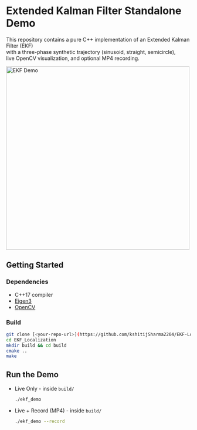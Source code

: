 # Extended Kalman Filter Standalone Demo

This repository contains a pure C++ implementation of an Extended Kalman Filter (EKF)  
with a three-phase synthetic trajectory (sinusoid, straight, semicircle),  
live OpenCV visualization, and optional MP4 recording.

<p align="left">
  <img src="output/ekf_demo.gif" alt="EKF Demo" width="500"/>
</p>

## Getting Started

### Dependencies

- C++17 compiler  
- [Eigen3](https://eigen.tuxfamily.org/)  
- [OpenCV](https://opencv.org/)  

### Build

```bash
git clone [<your-repo-url>](https://github.com/kshitijSharma2204/EKF-Localization.git)
cd EKF_Localization
mkdir build && cd build
cmake ..
make
```

## Run the Demo

* Live Only - inside `build/`
  ```bash
  ./ekf_demo
  ```

* Live + Record (MP4) - inside `build/`
  ```bash
  ./ekf_demo --record
  ```
